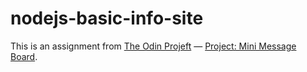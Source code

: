 # nodejs-basic-info-site
This is an assignment from [The Odin Projeft](https://www.theodinproject.com/) &mdash; [Project: Mini Message Board](https://www.theodinproject.com/paths/full-stack-javascript/courses/nodejs/lessons/mini-message-board).